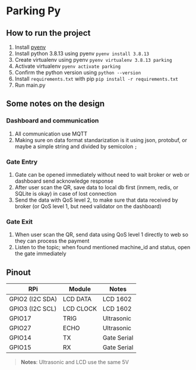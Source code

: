# Parking Py

## How to run the project
1. Install [pyenv](https://github.com/pyenv/pyenv)
2. Install python 3.8.13 using pyenv `pyenv install 3.8.13`
3. Create virtualenv using pyenv `pyenv virtualenv 3.8.13 parking`
4. Activate virtualenv `pyenv activate parking`
5. Confirm the python version using `python --version`
6. Install `requirements.txt` with pip `pip install -r requirements.txt`
7. Run main.py

## Some notes on the design
### Dashboard and communication
1. All communication use MQTT
2. Making sure on data format standarization is it using json, protobuf, or maybe a simple string and divided by semicolon `;`
### Gate Entry
1. Gate can be opened immediately without need to wait broker or web or dashboard send acknowledge response
2. After user scan the QR, save data to local db first (inmem, redis, or SQLite is okay) in case of lost connection
3. Send the data with QoS level 2, to make sure that data received by broker (or QoS level 1, but need validator on the dashboard)
### Gate Exit
1. When user scan the QR, send data using QoS level 1 directly to web so they can process the payment
2. Listen to the topic; when found mentioned machine_id and status, open the gate immediately

## Pinout

| RPi | Module | Notes |
| -- | ---- | --- |
| GPIO2 (I2C SDA) | LCD DATA | LCD 1602 |
| GPIO3 (I2C SCL) | LCD CLOCK | LCD 1602 |
| GPIO17 | TRIG | Ultrasonic |
| GPIO27 | ECHO | Ultrasonic |
| GPIO14 | TX | Gate Serial |
| GPIO15 | RX | Gate Serial |

> **Notes**: Ultrasonic and LCD use the same 5V
